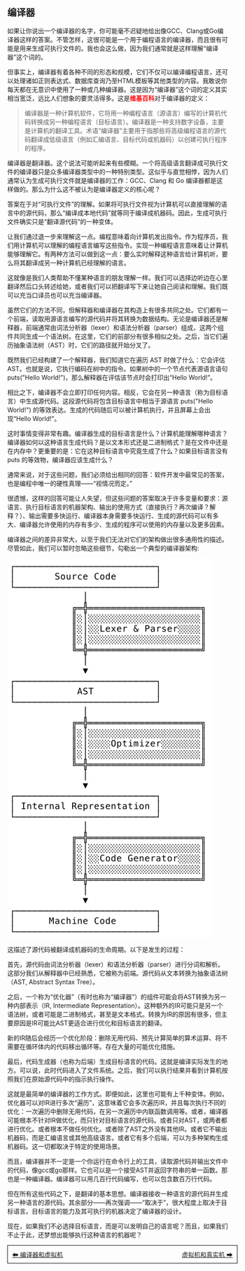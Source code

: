 ## 编译器

如果让你说出一个编译器的名字，你可能毫不迟疑地给出像GCC、Clang或Go编译器这样的答案。不管怎样，这很可能是一个用于编程语言的编译器，而且很有可能是用来生成可执行文件的。我也会这么做，因为我们通常就是这样理解“编译器”这个词的。

但事实上，编译器有着各种不同的形态和规模，它们不仅可以编译编程语言，还可以处理诸如正则表达式、数据库查询乃至HTML模板等其他类型的内容。我敢说你每天都在无意识中使用了一种或几种编译器。这是因为“编译器”这个词的定义其实相当宽泛，远比人们想象的要灵活得多。这是<b style="color: red; ">维基百科</b>对于编译器的定义：

> 编译器是一种计算机软件，它将用一种编程语言（源语言）编写的计算机代码转换成另一种编程语言（目标语言）。编译器是一种支持数字设备，主要是计算机的翻译工具。术语“编译器”主要用于指那些将高级编程语言的源代码翻译成低级语言（例如汇编语言、目标代码或机器码）以创建可执行程序的程序。

编译器是翻译器。这个说法可能听起来有些模糊。一个将高级语言翻译成可执行文件的编译器只是众多编译器类型中的一种特别类型。这似乎与直觉相悖，因为人们通常认为生成可执行文件就是编译器的工作：GCC、Clang 和 Go 编译器都是这样做的。那么为什么这不被认为是编译器定义的核心呢？

答案在于对“可执行文件”的理解。如果将可执行文件视为计算机可以直接理解的语言中的源代码，那么“编译成本地代码”就等同于编译成机器码。因此，生成可执行文件确实只是“翻译源代码”的一种变体。

让我们通过退一步来理解这一点。编程意味着向计算机发出指令。作为程序员，我们用计算机可以理解的编程语言编写这些指令。实现一种编程语言意味着让计算机能够理解它。有两种方法可以做到这一点：要么实时解释这种语言给计算机听，要么将其翻译成另一种计算机已经理解的语言。

这就像是我们人类帮助不懂某种语言的朋友理解一样。我们可以选择边听边在心里翻译然后口头转述给她，或者我们可以把翻译写下来让她自己阅读和理解。我们既可以充当口译员也可以充当编译器。

虽然它们的方法不同，但解释器和编译器在其构造上有很多共同之处。它们都有一个前端，读取用源语言编写的源代码并将其转换为数据结构。无论是编译器还是解释器，前端通常由词法分析器（lexer）和语法分析器（parser）组成，这两个组件共同生成一个语法树。在这里，它们的前部分有很多相似之处。之后，当它们遍历抽象语法树（AST）时，它们的路径就开始分叉了。

既然我们已经构建了一个解释器，我们知道它在遍历 AST 时做了什么：它会评估 AST。也就是说，它执行编码在树中的指令。如果树中的一个节点代表源语言语句 puts("Hello World!")，那么解释器在评估该节点时会打印出“Hello World!”。

相比之下，编译器不会立即打印任何内容。相反，它会在另一种语言（称为目标语言）中生成源代码。这段源代码将包含目标语言中相当于源语言 puts("Hello World!") 的等效表达。生成的代码随后可以被计算机执行，并且屏幕上会出现“Hello World!”。

这时事情变得非常有趣。编译器生成的目标语言是什么？计算机能理解哪种语言？编译器如何以这种语言生成代码？是以文本形式还是二进制格式？是在文件中还是在内存中？更重要的是：它在这种目标语言中究竟生成了什么？如果目标语言没有 puts 的等效物，编译器应该生成什么？

通常来说，对于这些问题，我们必须给出相同的回答：软件开发中最常见的答案，也是编程中唯一的硬性真理——“视情况而定。”

很遗憾，这样的回答可能让人失望，但这些问题的答案取决于许多变量和要求：源语言、执行目标语言的机器架构、输出的使用方式（直接执行？再次编译？解释？）、输出需要多快运行、编译器本身需要多快运行、生成的源代码可以有多大、编译器允许使用的内存有多少、生成的程序可以使用的内存量以及更多因素。

编译器之间的差异非常大，以至于我们无法对它们的架构做出很多通用性的描述。尽管如此，我们可以暂时忽略这些细节，勾勒出一个典型的编译器架构:

![执行流程](/pic/编译器和虚拟机2.png)

这描述了源代码被翻译成机器码的生命周期。以下是发生的过程：

首先，源代码由词法分析器（lexer）和语法分析器（parser）进行分词和解析。这部分我们从解释器中已经熟悉，它被称为前端。源代码从文本转换为抽象语法树（AST, Abstract Syntax Tree）。

之后，一个称为“优化器”（有时也称为“编译器”）的组件可能会将AST转换为另一种内部表示（IR, Intermediate Representation）。这种额外的IR可能只是另一个语法树，或者可能是二进制格式，甚至是文本格式。转换为IR的原因有很多，但主要原因是IR可能比AST更适合进行优化和目标语言的翻译。

新的IR随后会经历一个优化阶段：删除无用代码、预先计算简单的算术运算、将不需要在循环体内的代码移出循环等。存在大量的可能优化措施。

最后，代码生成器（也称为后端）生成目标语言的代码。这就是编译实际发生的地方。可以说，此时代码进入了文件系统。之后，我们可以执行结果并看到计算机按照我们在原始源代码中的指示执行操作。

这就是最简单的编译器的工作方式。即便如此，这里也可能有上千种变体。例如，优化器可以对IR进行多次“遍历”，这意味着它会多次遍历IR，并且每次执行不同的优化：一次遍历中删除无用代码，在另一次遍历中内联函数调用等。或者，编译器可能根本不针对IR做优化，而只针对目标语言的源代码。或者只对AST，或两者都进行优化。或者根本不做任何优化。或者除了AST之外没有其他IR。或者它不输出机器码，而是汇编语言或其他高级语言。或者它有多个后端，可以为多种架构生成机器码。这一切都取决于特定的使用场景。

而且，编译器并不一定是一个你运行在命令行上的工具，读取源代码并输出文件中的代码，像gcc或go那样。它也可以是一个接受AST并返回字符串的单一函数。那也是一种编译器。编译器可以用几百行代码编写，也可以包含数百万行代码。

但在所有这些代码之下，是翻译的基本思想。编译器接收一种语言的源代码并生成另一种语言的源代码。其余部分——再次强调——“取决于”，很大程度上取决于目标语言。目标语言的能力及其可执行的机器决定了编译器的设计。

现在，如果我们不必选择目标语言，而是可以发明自己的语言呢？而且，如果我们不止于此，还梦想出能够执行这种语言的机器呢？

<div style="width: 100%; border: 1px solid #000; padding: 10px; display: flex; justify-content: space-between; ">
  <a href="./5编译器和虚拟机.md" style="flex: 1; text-align: left; ">⬅ 编译器和虚拟机</a>
  <a href="./7虚拟机和真实机.md" style="flex: 1; text-align: right; ">虚拟机和真实机 ➡</a>
</div>
